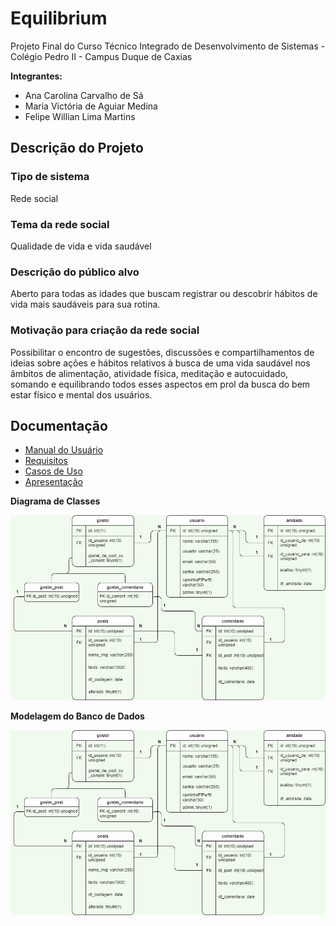 # Equilibrium

Projeto Final do Curso Técnico Integrado de Desenvolvimento de Sistemas - Colégio Pedro II - Campus Duque de Caxias

**Integrantes:**
 - Ana Carolina Carvalho de Sá
 - Maria Victória de Aguiar Medina
 - Felipe Willian Lima Martins

## Descrição do Projeto
### Tipo de sistema
Rede social

### Tema da rede social
Qualidade de vida e vida saudável
 
### Descrição do público alvo
Aberto para todas as idades que buscam registrar ou
descobrir hábitos de vida mais saudáveis para sua rotina.

### Motivação para criação da rede social
Possibilitar o encontro de sugestões, discussões e compartilhamentos de ideias sobre ações e hábitos relativos à busca de uma vida saudável nos âmbitos de alimentação, atividade física, meditação e autocuidado, somando e equilibrando todos esses aspectos em prol da busca do bem estar físico e mental dos usuários.

## Documentação

- [Manual do Usuário](manual.md)
- [Requisitos](requisitos.md)
- [Casos de Uso](casos-de-uso.md)
- [Apresentação](apresentacao.pdf)

**Diagrama de Classes**

![Diagrama de Classes](diagrama_de_banco_de_dados.png)

**Modelagem do Banco de Dados**

![Diagrama de Banco de Dados](diagrama_de_banco_de_dados.png)
